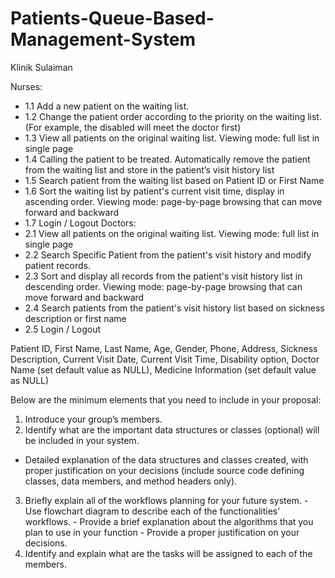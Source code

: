 # Patients-Queue-Based-Management-System

Klinik Sulaiman

Nurses:
  - 1.1 Add a new patient on the waiting list.
  - 1.2 Change the patient order according to the priority on the waiting list. (For example, the disabled will meet the doctor first)
  - 1.3 View all patients on the original waiting list. Viewing mode: full list in single page
  - 1.4 Calling the patient to be treated. Automatically remove the patient from the waiting list and store in the patient’s visit history list
  - 1.5 Search patient from the waiting list based on Patient ID or First Name
  - 1.6 Sort the waiting list by patient's current visit time, display in ascending order. Viewing mode: page-by-page browsing that can move forward and backward
  - 1.7 Login / Logout
Doctors:
  - 2.1 View all patients on the original waiting list. Viewing mode: full list in single page
  - 2.2 Search Specific Patient from the patient's visit history and modify patient records.
  - 2.3 Sort and display all records from the patient's visit history list in descending order. Viewing mode: page-by-page browsing that can move forward and backward
  - 2.4 Search patients from the patient's visit history list based on sickness description or first name
  - 2.5 Login / Logout

Patient ID, First Name, Last Name, Age, Gender, Phone, Address, Sickness Description, Current Visit Date, Current Visit Time, Disability option, Doctor Name (set default value as NULL), Medicine Information (set default value as NULL)

Below are the minimum elements that you need to include in your proposal:
  1. Introduce your group’s members.
  2. Identify what are the important data structures or classes (optional) will be included in your system.
  - Detailed explanation of the data structures and classes created, with proper justification on your decisions (include source code defining classes, data members, and method headers only).
  3. Briefly explain all of the workflows planning for your future system.
    - Use flowchart diagram to describe each of the functionalities’ workflows.
    - Provide a brief explanation about the algorithms that you plan to use in your function
    - Provide a proper justification on your decisions.
  4. Identify and explain what are the tasks will be assigned to each of the members.
